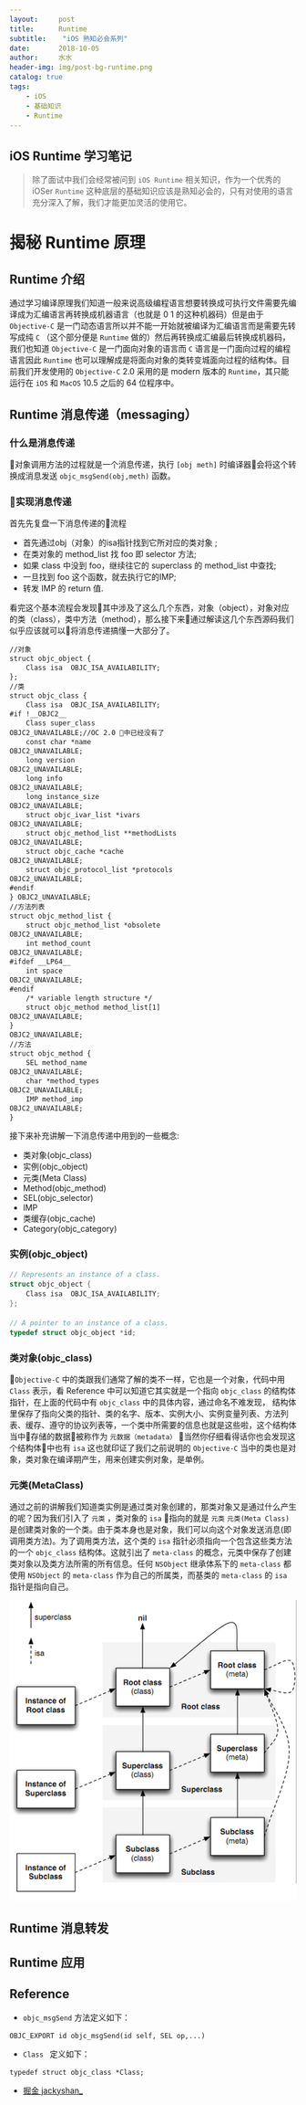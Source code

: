 ```yaml
---
layout:     post
title:      Runtime 
subtitle:    "iOS 熟知必会系列"
date:       2018-10-05
author:     水水
header-img: img/post-bg-runtime.png
catalog: true
tags:
    - iOS
    - 基础知识
    - Runtime
---
```


## iOS Runtime 学习笔记

> 除了面试中我们会经常被问到 `iOS Runtime` 相关知识，作为一个优秀的 iOSer `Runtime` 这种底层的基础知识应该是熟知必会的，只有对使用的语言充分深入了解，我们才能更加灵活的使用它。

# 揭秘 Runtime 原理 

## Runtime 介绍
通过学习编译原理我们知道一般来说高级编程语言想要转换成可执行文件需要先编译成为汇编语言再转换成机器语言（也就是 0 1 的这种机器码）但是由于 `Objective-C` 是一门动态语言所以并不能一开始就被编译为汇编语言而是需要先转写成纯 `C` （这个部分便是 `Runtime` 做的）然后再转换成汇编最后转换成机器码，我们也知道 `Objective-C` 是一门面向对象的语言而 `C` 语言是一门面向过程的编程语言因此 `Runtime` 也可以理解成是将面向对象的类转变城面向过程的结构体。目前我们开发使用的 `Objective-C` 2.0 采用的是 modern 版本的 `Runtime`，其只能运行在 `iOS` 和 `MacOS` 10.5 之后的 64 位程序中。


## Runtime 消息传递（messaging）

### 什么是消息传递
对象调用方法的过程就是一个消息传递，执行 `[obj meth]` 时编译器会将这个转换成消息发送 `objc_msgSend(obj,meth)` 函数。

### 实现消息传递
首先先复盘一下消息传递的流程
- 首先通过obj（对象）的isa指针找到它所对应的类对象 ;
- 在类对象的 method_list 找 foo 即 selector 方法;
- 如果 class 中没到 foo，继续往它的 superclass 的 method_list 中查找;
- 一旦找到 foo 这个函数，就去执行它的IMP;
- 转发 IMP 的 return 值.

看完这个基本流程会发现其中涉及了这么几个东西，对象（object），对象对应的类（class），类中方法（method），那么接下来通过解读这几个东西源码我们似乎应该就可以将消息传递搞懂一大部分了。

```objc
//对象
struct objc_object {
    Class isa  OBJC_ISA_AVAILABILITY;
};
//类
struct objc_class {
    Class isa  OBJC_ISA_AVAILABILITY;
#if !__OBJC2__
    Class super_class                                        OBJC2_UNAVAILABLE;//OC 2.0 中已经没有了
    const char *name                                         OBJC2_UNAVAILABLE;
    long version                                             OBJC2_UNAVAILABLE;
    long info                                                OBJC2_UNAVAILABLE;
    long instance_size                                       OBJC2_UNAVAILABLE;
    struct objc_ivar_list *ivars                             OBJC2_UNAVAILABLE;
    struct objc_method_list **methodLists                    OBJC2_UNAVAILABLE;
    struct objc_cache *cache                                 OBJC2_UNAVAILABLE;
    struct objc_protocol_list *protocols                     OBJC2_UNAVAILABLE;
#endif
} OBJC2_UNAVAILABLE;
//方法列表
struct objc_method_list {
    struct objc_method_list *obsolete                        OBJC2_UNAVAILABLE;
    int method_count                                         OBJC2_UNAVAILABLE;
#ifdef __LP64__
    int space                                                OBJC2_UNAVAILABLE;
#endif
    /* variable length structure */
    struct objc_method method_list[1]                        OBJC2_UNAVAILABLE;
}                                                            OBJC2_UNAVAILABLE;
//方法
struct objc_method {
    SEL method_name                                          OBJC2_UNAVAILABLE;
    char *method_types                                       OBJC2_UNAVAILABLE;
    IMP method_imp                                           OBJC2_UNAVAILABLE;
}
```

接下来补充讲解一下消息传递中用到的一些概念:
- 类对象(objc_class)
- 实例(objc_object)
- 元类(Meta Class)
- Method(objc_method)
- SEL(objc_selector)
- IMP
- 类缓存(objc_cache)
- Category(objc_category)


### 实例(objc_object)
```c
// Represents an instance of a class.
struct objc_object {
    Class isa  OBJC_ISA_AVAILABILITY;
};

// A pointer to an instance of a class.
typedef struct objc_object *id;

```

### 类对象(objc_class)
`Objective-C` 中的类跟我们通常了解的类不一样，它也是一个对象，代码中用 `Class` 表示，看 Reference 中可以知道它其实就是一个指向 `objc_class` 的结构体指针，在上面的代码中有 `objc_class` 中的具体内容，通过命名不难发现， 结构体里保存了指向父类的指针、类的名字、版本、实例大小、实例变量列表、方法列表、缓存、遵守的协议列表等，一个类中所需要的信息也就是这些啦，这个结构体当中存储的数据被称作为 `元数据（metadata）` 当然你仔细看得话你也会发现这个结构体中也有 `isa` 这也就印证了我们之前说明的 `Objective-C` 当中的类也是对象，类对象在编译期产生，用来创建实例对象，是单例。

### 元类(MetaClass)
通过之前的讲解我们知道类实例是通过类对象创建的，那类对象又是通过什么产生的呢？因为我们引入了 `元类` ，类对象的 `isa` 指向的就是 `元类` 
`元类(Meta Class)` 是创建类对象的一个类。由于类本身也是对象，我们可以向这个对象发送消息(即调用类方法)。为了调用类方法，这个类的 `isa` 指针必须指向一个包含这些类方法的一个 `objc_class` 结构体。这就引出了 `meta-class` 的概念，元类中保存了创建类对象以及类方法所需的所有信息。任何 `NSObject` 继承体系下的 `meta-class` 都使用 `NSObject` 的 `meta-class` 作为自己的所属类，而基类的 `meta-class` 的 `isa` 指针是指向自己。

![](https://github.com/Yousanflics/yousanflics.github.io/blob/master/img/classic-runtime.png)




## Runtime 消息转发

## Runtime 应用

## Reference
- `objc_msgSend` 方法定义如下：

```objc
OBJC_EXPORT id objc_msgSend(id self, SEL op,...)
```

- `Class ` 定义如下：

``` objc
typedef struct objc_class *Class; 
```

- [掘金 jackyshan_](https://juejin.im/post/5ac0a6116fb9a028de44d717)